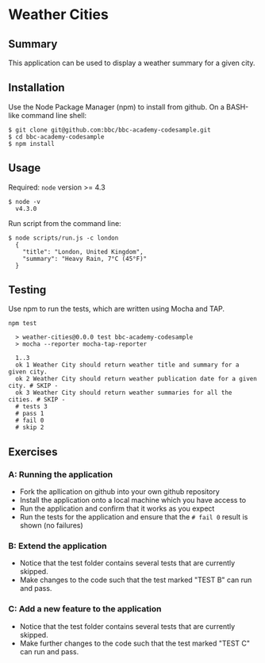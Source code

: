 # Weather Cities

## Summary

This application can be used to display a weather summary for a given city.

## Installation

Use the Node Package Manager (npm) to install from github. On a BASH-like command line shell:

```
$ git clone git@github.com:bbc/bbc-academy-codesample.git
$ cd bbc-academy-codesample
$ npm install
```

## Usage

Required: `node` version >= 4.3

```
$ node -v
  v4.3.0
```

Run script from the command line:

```
$ node scripts/run.js -c london
  {
    "title": "London, United Kingdom",
    "summary": "Heavy Rain, 7°C (45°F)"
  }
```

## Testing

Use npm to run the tests, which are written using Mocha and TAP.

```
npm test

  > weather-cities@0.0.0 test bbc-academy-codesample
  > mocha --reporter mocha-tap-reporter

  1..3
  ok 1 Weather City should return weather title and summary for a given city.
  ok 2 Weather City should return weather publication date for a given city. # SKIP -
  ok 3 Weather City should return weather summaries for all the cities. # SKIP -
  # tests 3
  # pass 1
  # fail 0
  # skip 2
```

## Exercises

### A: Running the application

- Fork the apllication on github into your own github repository
- Install the application onto a local machine which you have access to
- Run the application and confirm that it works as you expect
- Run the tests for the application and ensure that the `# fail 0` result is shown (no failures)

### B: Extend the application

- Notice that the test folder contains several tests that are currently skipped.
- Make changes to the code such that the test marked "TEST B" can run and pass.

### C: Add a new feature to the application

- Notice that the test folder contains several tests that are currently skipped.
- Make further changes to the code such that the test marked "TEST C" can run and pass.
